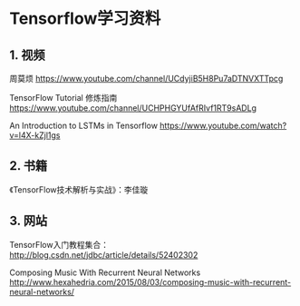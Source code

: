 # Tensorflow学习资料

## 1. 视频


周莫烦
<https://www.youtube.com/channel/UCdyjiB5H8Pu7aDTNVXTTpcg>

TensorFlow Tutorial 修炼指南
<https://www.youtube.com/channel/UCHPHGYUfAfRIvf1RT9sADLg>


An Introduction to LSTMs in Tensorflow
<https://www.youtube.com/watch?v=l4X-kZjl1gs>



## 2. 书籍

《TensorFlow技术解析与实战》：李佳璇

## 3. 网站


TensorFlow入门教程集合：
<http://blog.csdn.net/jdbc/article/details/52402302>


Composing Music With Recurrent Neural Networks
<http://www.hexahedria.com/2015/08/03/composing-music-with-recurrent-neural-networks/>